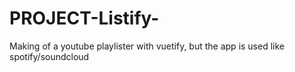 # PROJECT-Listify-
Making of a youtube playlister with vuetify, but the app is used like spotify/soundcloud
